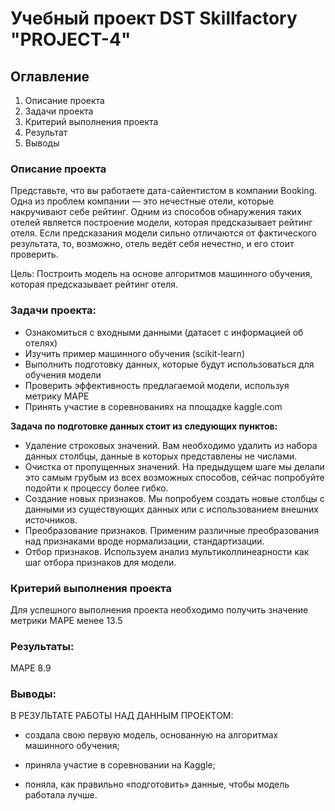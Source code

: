 # Учебный проект DST Skillfactory "PROJECT-4" 

## Оглавление  
1. Описание проекта
2. Задачи проекта
3. Критерий выполнения проекта 
5. Результат
6. Выводы

### Описание проекта    
Представьте, что вы работаете дата-сайентистом в компании Booking. Одна из проблем компании — это нечестные отели, которые накручивают себе рейтинг. Одним из способов обнаружения таких отелей является построение модели, которая предсказывает рейтинг отеля. Если предсказания модели сильно отличаются от фактического результата, то, возможно, отель ведёт себя нечестно, и его стоит проверить.

Цель: Построить модель на основе алгоритмов машинного обучения, которая предсказывает рейтинг отеля.


### Задачи проекта:
* Ознакомиться с входными данными (датасет с информацией об отелях)
* Изучить пример машинного обучения (scikit-learn)
* Выполнить подготовку данных, которые будут использоваться для обучения модели
* Проверить эффективность предлагаемой модели, используя метрику MAPE
* Принять участие в соревнованиях на площадке kaggle.com


**Задача по подготовке данных стоит из следующих пунктов:**  

* Удаление строковых значений. Вам необходимо удалить из набора данных столбцы, данные в которых представлены не числами.
* Очистка от пропущенных значений. На предыдущем шаге мы делали это самым грубым из всех возможных способов, сейчас попробуйте подойти к процессу более гибко.
* Создание новых признаков. Мы попробуем создать новые столбцы с данными из существующих данных или с использованием внешних источников.
* Преобразование признаков. Применим различные преобразования над признаками вроде нормализации, стандартизации.
* Отбор признаков. Используем анализ мультиколлинеарности как шаг отбора признаков для модели.

### Критерий выполнения проекта 

Для успешного выполнения проекта необходимо получить значение метрики MAPE менее 13.5


### Результаты:  
MAPE 8.9


### Выводы:  
В РЕЗУЛЬТАТЕ РАБОТЫ НАД ДАННЫМ ПРОЕКТОМ:

* создала свою первую модель, основанную на алгоритмах машинного обучения;

* приняла участие в соревновании на Kaggle;

* поняла, как правильно «подготовить» данные, чтобы модель работала лучше.

